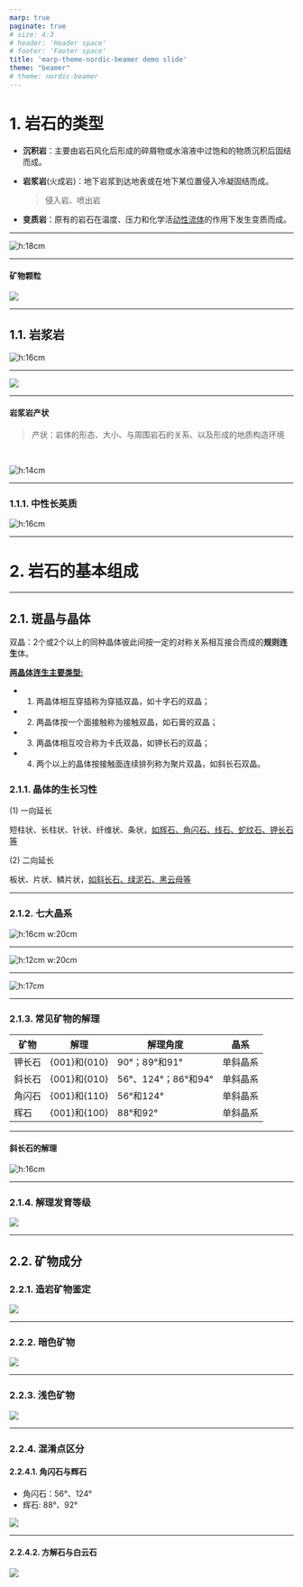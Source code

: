 ```yaml
---
marp: true
paginate: true
# size: 4:3
# header: 'Header space'
# footer: 'Footer space'
title: 'marp-theme-nordic-beamer demo slide'
theme: "beamer"
# theme: nordic-beamer
---
```



# 1. 岩石的类型

- **沉积岩**：主要由岩石风化后形成的碎屑物或水溶液中过饱和的物质沉积后固结而成。

- **岩浆岩**(火成岩)：地下岩浆到达地表或在地下某位置侵入冷凝固结而成。

  > 侵入岩、喷出岩

- **变质岩**：原有的岩石在温度、压力和化学活<u>动性流体</u>的作用下发生变质而成。

---

![h:18cm](images/ch01_野外岩石的识别方法/岩石结构.png)

---

<h4>矿物颗粒</h4>

![](images/base01-岩石基础/矿物颗粒.png)

---

## 1.1. 岩浆岩

![h:16cm](images/base01-岩石基础/火成岩分类.png)

---

![](images/appendix02_岩石组成/火山岩的分类.png)

---

<h4>岩浆岩产状</h4>

> 产状：岩体的形态、大小、与周围岩石的关系、以及形成的地质构造环境

<br>

![h:14cm](images/base01_岩石基础/岩浆岩产状.png)

---

### 1.1.1. 中性长英质

![h:16cm](images/base01-岩石基础/分类-中性长英质.png)

---

# 2. 岩石的基本组成

---

## 2.1. 斑晶与晶体

双晶：2个或2个以上的同种晶体彼此间按一定的对称关系相互接合而成的**规则连生**体。

<u>**两晶体连生主要类型:**</u>

- 1. 两晶体相互穿插称为穿插双晶，如十字石的双晶；
- 2. 两晶体按一个面接触称为接触双晶，如石膏的双晶；
- 3. 两晶体相互咬合称为卡氏双晶，如钾长石的双晶；
- 4. 两个以上的晶体按接触面连续排列称为聚片双晶，如斜长石双晶。


### 2.1.1. 晶体的生长习性

(1) 一向延长

短柱状、长柱状、针状、纤维状、条状，<u>如辉石、角闪石、线石、蛇纹石、钾长石等</u>

(2) 二向延长

板状、片状、鳞片状，<u>如斜长石、绿泥石、黑云母等</u>

---

### 2.1.2. 七大晶系

![h:16cm w:20cm](images/base01-岩石基础/七大晶系-01.png)

---

![h:12cm w:20cm](images/base01-岩石基础/七大晶系-02.png)

---

![h:17cm](images/base01-岩石基础/双晶结构.png)

---

### 2.1.3. 常见矿物的解理

| 矿物   | 解理         | 解理角度            | 晶系     |
| ------ | ------------ | ------------------- | -------- |
| 钾长石 | {001}和{010} | 90°；89°和91°       | 单斜晶系 |
| 斜长石 | {001}和{010} | 56°、124°；86°和94° | 单斜晶系 |
| 角闪石 | {001}和{110} | 56°和124°           | 单斜晶系 |
| 辉石   | {001}和{100} | 88°和92°            | 单斜晶系 |

---

<h4>斜长石的解理</h4>

![h:16cm](images/base01_岩石基础/斜长石解理.png)

---

### 2.1.4. 解理发育等级

![](images/base01-岩石基础/解理.png)

---

## 2.2. 矿物成分

### 2.2.1. 造岩矿物鉴定

![](images/base01-岩石基础/造岩矿物鉴定.png)

---

### 2.2.2. 暗色矿物

![](images/base01-岩石基础/暗色矿物.png)

---

### 2.2.3. 浅色矿物

![](images/base01-岩石基础/浅色矿物.png)

---

### 2.2.4. 混淆点区分

#### 2.2.4.1. 角闪石与辉石

- 角闪石：56°、124°
- 辉石: 88°、92°

![](images/base01-岩石基础/角闪石与辉石.png)


---

#### 2.2.4.2. 方解石与白云石

![](images/base01-岩石基础/方解石与白云石.png)
